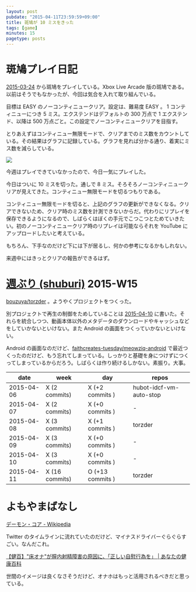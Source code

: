 ```yaml
---
layout: post
pubdate: "2015-04-11T23:59:59+09:00"
title: 斑鳩が 10 ミスをきった
tags: [game]
minutes: 15
pagetype: posts
---
```

# 斑鳩プレイ日記

[2015-03-24][] から斑鳩をプレイしている。Xbox Live Arcade 版の斑鳩である。以前はそうでもなかったが、今回は気合を入れて取り組んでいる。

目標は EASY のノーコンティニュークリア。設定は、難易度 EASY 。 1 コンティニューにつき 5 ミス。エクステンドはデフォルトの 300 万点で 1 エクステンド、以降は 500 万点ごと。この設定でノーコンティニュークリアを目指す。

とりあえずはコンティニュー無限モードで、クリアまでのミス数をカウントしている。その結果はグラフに記録している。グラフを見れば分かる通り、着実にミス数を減らしている。

![](http://graph.hatena.ne.jp/bouzuya/graph?graphname=ikaruga_easy)

今週はプレイできていなかったので、今日一気にプレイした。

今日はついに 10 ミスを切った。通しで 8 ミス。そろそろノーコンティニュークリアが見えてきた。コンティニュー無限モードを切るつもりである。

コンティニュー無限モードを切ると、上記のグラフの更新ができなくなる。クリアできないため、クリア時のミス数を計測できないからだ。代わりにリプレイを保存できるようになるので、しばらくはぼくの手元でこつこつとためていきたい。初のノーコンティニュークリア時のリプレイは可能ならそれを YouTube にアップロードしたいと考えている。

もちろん、下手なのだけど下には下が居るし、何かの参考になるかもしれない。

来週中にはきっとクリアの報告ができるはず。

# [週ぶり (shuburi)][shuburi] 2015-W15

[bouzuya/torzder][] 。ようやくプロジェクトをつくった。

別プロジェクトで再生の制御をためしていることは [2015-04-10][] に書いた。それらを統合しつつ、動画本体以外のメタデータのダウンロードやキャッシュなどをしていかないといけない。また Android の画面をつくっていかないといけない。

Android の画面なのだけど、[faithcreates-tuesday/meowziq-android][] で最近つくったのだけど、もう忘れてしまっている。しっかりと基礎を身につけずにつくってしまっているからだろう。しばらくは作り続けるしかない。素振り。大事。

date       | week           | day              | repos
-----------|----------------|------------------|----------------------
2015-04-06 | X (2 commits)  | X (+2 commits )  | hubot-idcf-vm-auto-stop
2015-04-07 | X (2 commits)  | X (+0 commits )  | -
2015-04-08 | X (3 commits)  | X (+1 commits )  | torzder
2015-04-09 | X (3 commits)  | X (+0 commits )  | -
2015-04-10 | X (3 commits)  | X (+0 commits )  | -
2015-04-11 | X (16 commits) | O (+13 commits ) | torzder

# よもやまばなし

[デーモン・コア - Wikipedia](http://ja.wikipedia.org/wiki/%E3%83%87%E3%83%BC%E3%83%A2%E3%83%B3%E3%83%BB%E3%82%B3%E3%82%A2)

Twitter のタイムラインに流れていたのだけど、マイナスドライバーぐらぐらすごい。なんだこれ。

[【健百】"床オナ"が膣内射精障害の原因に、「正しい自慰行為を」 | あなたの健康百科](http://kenko100.jp/articles/140124002789/)

世間のイメージは良くなさそうだけど、オナホはもっと活用されるべきだと思っている。

[shuburi]: http://shuburi.org
[bouzuya/torzder]: https://github.com/bouzuya/torzder
[faithcreates-tuesday/meowziq-android]: https://github.com/faithcreates-tuesday/meowziq-android
[2015-03-24]: http://blog.bouzuya.net/2015/03/24/
[2015-04-10]: http://blog.bouzuya.net/2015/04/10/
